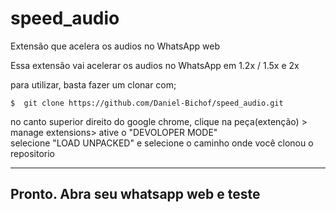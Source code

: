 <h1> speed_audio </h1>
<p>Extensão que acelera os audios no WhatsApp web</p>
<p>Essa extensão vai acelerar os audios no WhatsApp em 1.2x / 1.5x e 2x</p>

<p>para utilizar, basta fazer um clonar com;</p>
<code>$  git clone https://github.com/Daniel-Bichof/speed_audio.git</code>
<p>no canto superior direito do google chrome, clique na peça(extenção) > manage extensions> ative o "DEVOLOPER MODE"
<br> selecione "LOAD UNPACKED" e selecione o caminho onde você clonou o repositorio
</p>
<hr/>
<h2>Pronto. Abra seu whatsapp web e teste</h2>

